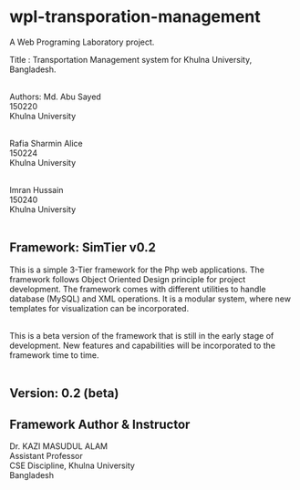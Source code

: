 # wpl-transporation-management
<p>
A Web Programing Laboratory project. <br>

Title : Transportation Management system for Khulna University, Bangladesh. <br><br>

</p>

Authors:
Md. Abu Sayed <br>
150220 <br>
Khulna University <br><br>

Rafia Sharmin Alice <br>
150224 <br> 
Khulna University <br><br>

Imran Hussain <br>
150240 <br>
Khulna University <br><br>

Framework:
SimTier v0.2 
---------------
This is a simple 3-Tier framework for the Php web applications. The framework follows Object Oriented Design principle for project development. The framework comes with different utilities to handle database (MySQL) and XML operations. It is a modular system, where new templates for visualization can be incorporated.  <br><br>

This is a beta version of the framework that is still in the early stage of development. New features and capabilities will be incorporated to the framework time to time. <br><br>

Version: 0.2 (beta)
----------------------

Framework Author & Instructor
------------
Dr. KAZI MASUDUL ALAM <br>
Assistant Professor <br>
CSE Discipline, Khulna University <br>
Bangladesh
